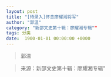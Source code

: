 ```yaml
---
layout: post
title: "[待录入]怀念廖耀湘将军"
author: "郭温"
category: "新邵文史第十辑：廖耀湘专辑""
tags: 分类
date:  1900-01-01 00:00:00 +0000
---
```

> 郭温



> 来源：新邵文史第十辑：廖耀湘专辑"